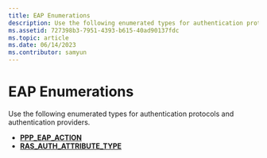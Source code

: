 ```yaml
---
title: EAP Enumerations
description: Use the following enumerated types for authentication protocols and authentication providers.
ms.assetid: 727398b3-7951-4393-b615-40ad90137fdc
ms.topic: article
ms.date: 06/14/2023
ms.contributor: samyun
---
```


# EAP Enumerations

Use the following enumerated types for authentication protocols and authentication providers.

- [**PPP\_EAP\_ACTION**](/windows/desktop/api/Raseapif/ne-raseapif-ppp_eap_action)
- [**RAS\_AUTH\_ATTRIBUTE\_TYPE**](/windows/win32/api/raseapif/ne-raseapif-ras_auth_attribute_type)
